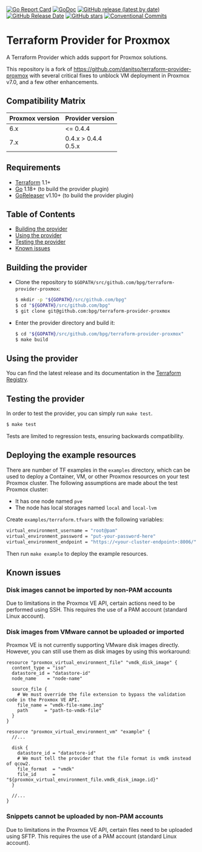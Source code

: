 [![Go Report Card](https://goreportcard.com/badge/github.com/bpg/terraform-provider-proxmox)](https://goreportcard.com/report/github.com/bpg/terraform-provider-proxmox)
[![GoDoc](https://godoc.org/github.com/bpg/terraform-provider-proxmox?status.svg)](http://godoc.org/github.com/bpg/terraform-provider-proxmox)
[![GitHub release (latest by date)](https://img.shields.io/github/v/release/bpg/terraform-provider-proxmox)](https://github.com/bpg/terraform-provider-proxmox/releases/latest)
[![GitHub Release Date](https://img.shields.io/github/release-date/bpg/terraform-provider-proxmox)](https://github.com/bpg/terraform-provider-proxmox/releases/latest)
[![GitHub stars](https://img.shields.io/github/stars/bpg/terraform-provider-proxmox)](https://github.com/bpg/terraform-provider-proxmox/stargazers)
[![Conventional Commits](https://img.shields.io/badge/conv%20commits-v1.0.0-ff69b4)](https://www.conventionalcommits.org/en/v1.0.0/#specification)

# Terraform Provider for Proxmox
A Terraform Provider which adds support for Proxmox solutions.

This repository is a fork of https://github.com/danitso/terraform-provider-proxmox with several critical fixes to unblock
VM deployment in Proxmox v7.0, and a few other enhancements.

## Compatibility Matrix

| Proxmox version | Provider version         |
|-----------------|--------------------------|
| 6.x             | \<= 0.4.4                |
| 7.x             | 0.4.x \> 0.4.4 <br>0.5.x |

## Requirements
- [Terraform](https://www.terraform.io/downloads.html) 1.1+
- [Go](https://golang.org/doc/install) 1.18+ (to build the provider plugin)
- [GoReleaser](https://goreleaser.com/install/) v1.10+ (to build the provider plugin)

## Table of Contents
- [Building the provider](#building-the-provider)
- [Using the provider](#using-the-provider)
- [Testing the provider](#testing-the-provider)
- [Known issues](#known-issues)

## Building the provider
- Clone the repository to `$GOPATH/src/github.com/bpg/terraform-provider-proxmox`:

    ```sh
    $ mkdir -p "${GOPATH}/src/github.com/bpg"
    $ cd "${GOPATH}/src/github.com/bpg"
    $ git clone git@github.com:bpg/terraform-provider-proxmox
    ```

- Enter the provider directory and build it:

    ```sh
    $ cd "${GOPATH}/src/github.com/bpg/terraform-provider-proxmox"
    $ make build
    ```

## Using the provider
You can find the latest release and its documentation in the [Terraform Registry](https://registry.terraform.io/providers/bpg/proxmox/latest).

## Testing the provider
In order to test the provider, you can simply run `make test`.

```sh
$ make test
```

Tests are limited to regression tests, ensuring backwards compatibility.

## Deploying the example resources

There are number of TF examples in the `examples` directory, which can be used to deploy a Container, VM, or other Proxmox resources on your test Proxmox cluster.
The following assumptions are made about the test Proxmox cluster:
- It has one node named `pve`
- The node has local storages named `local` and `local-lvm`

Create `examples/terraform.tfvars` with the following variables:

```sh
virtual_environment_username = "root@pam"
virtual_environment_password = "put-your-password-here"
virtual_environment_endpoint = "https://<your-cluster-endpoint>:8006/"
```

Then run `make example` to deploy the example resources.



## Known issues

### Disk images cannot be imported by non-PAM accounts
Due to limitations in the Proxmox VE API, certain actions need to be performed using SSH. This requires the use of a PAM account (standard Linux account).

### Disk images from VMware cannot be uploaded or imported
Proxmox VE is not currently supporting VMware disk images directly. However, you can still use them as disk images by using this workaround:

```hcl
resource "proxmox_virtual_environment_file" "vmdk_disk_image" {
  content_type = "iso"
  datastore_id = "datastore-id"
  node_name    = "node-name"

  source_file {
    # We must override the file extension to bypass the validation code in the Proxmox VE API.
    file_name = "vmdk-file-name.img"
    path      = "path-to-vmdk-file"
  }
}

resource "proxmox_virtual_environment_vm" "example" {
  //...

  disk {
    datastore_id = "datastore-id"
    # We must tell the provider that the file format is vmdk instead of qcow2.
    file_format  = "vmdk"
    file_id      = "${proxmox_virtual_environment_file.vmdk_disk_image.id}"
  }

  //...
}
```

### Snippets cannot be uploaded by non-PAM accounts
Due to limitations in the Proxmox VE API, certain files need to be uploaded using SFTP. This requires the use of a PAM account (standard Linux account).
